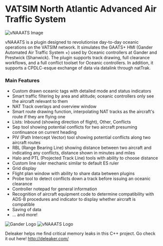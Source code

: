 # VATSIM North Atlantic Advanced Air Traffic System
![vNAAATS Image](https://i.imgur.com/452ZeM2.png)

vNAAATS is a plugin designed to revolutionise day-to-day oceanic operations on the VATSIM network. It simulates the GAATS+ HMI (Gander Automated Air Traffic System +) used by Oceanic controllers at Gander and Prestwick (Shanwick). The plugin supports track drawing, full clearance workflows, and a full conflict toolset for Oceanic controllers. In addition, it supports a CPDLC-esque exchange of data via datalink through natTrak.

### Main Features
- Custom drawn oceanic tags with detailed mode and status indicators
- Smart traffic filtering by area and altitude; oceanic controllers only see the aircraft relevant to them
- NAT Track overlays and overview window
- Smart route drawing function, interpolating NAT tracks as the aircraft's route if they are flying one
- Lists: Inbound (showing direction of flight), Other, Conflicts
- Sep tool showing potential conflicts for two aircraft presuming continuance on current heading
- PIV (Path Intercept Vector) tool showing potential conflicts along two aircraft routes
- RBL (Range Bearing Line) showing distance between two aircraft and indicating any conflicts, distance shown in minutes and miles
- Halo and PTL (Projected Track Line) tools with ability to choose distance
- Custom line ruler mechanic similar to default ES ruler
- Grid display
- Flight plan window with ability to share data between plugins
- Probe tool to detect conflicts down a track before issuing an oceanic clearance
- Controller notepad for general information
- Recognition of aircraft equipment code to determine compatibility with ADS-B procedures and indicator to display whether aircraft is compatible
- Saving of data
- ... and more!

![Gander Logo](https://resources.ganderoceanic.com/media/img/brand/bnr/small_bnr.png)
![vNAAATS Logo](https://cdn.ganderoceanic.com/resources/media/img/vNAAATS-logo.png)

Deleaker helps me find critical memory leaks in this C++ project. Go check it out here! http://deleaker.com/
